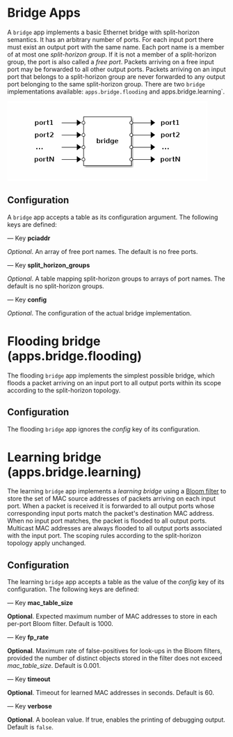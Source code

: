 # Bridge Apps

A `bridge` app implements a basic Ethernet bridge with split-horizon
semantics. It has an arbitrary number of ports. For each input port there
must exist an output port with the same name. Each port name is a member
of at most one *split-horizon group*. If it is not a member of a
split-horizon group, the port is also called a *free port*. Packets
arriving on a free input port may be forwarded to all other output
ports. Packets arriving on an input port that belongs to a split-horizon
group are never forwarded to any output port belonging to the same
split-horizon group. There are two `bridge` implementations available:
`apps.bridge.flooding` and apps.bridge.learning`.

![bridge](.images/bridge.png)

## Configuration

A `bridge` app accepts a table as its configuration argument. The
following keys are defined:

— Key **pciaddr**

*Optional*. An array of free port names. The default is no free ports.

— Key **split_horizon_groups**

*Optional*. A table mapping split-horizon groups to arrays of port
names. The default is no split-horizon groups.

— Key **config**

*Optional*. The configuration of the actual bridge implementation.


# Flooding bridge (apps.bridge.flooding)

The flooding `bridge` app implements the simplest possible bridge, which
floods a packet arriving on an input port to all output ports within its
scope according to the split-horizon topology.

## Configuration

The flooding `bridge` app ignores the *config* key of its configuration.


# Learning bridge (apps.bridge.learning)

The learning `bridge` app implements a *learning bridge* using a [Bloom
filter](https://en.wikipedia.org/wiki/Bloom_filter) to store the set of
MAC source addresses of packets arriving on each input port. When a
packet is received it is forwarded to all output ports whose
corresponding input ports match the packet's destination MAC address.
When no input port matches, the packet is flooded to all output ports.
Multicast MAC addresses are always flooded to all output ports associated
with the input port. The scoping rules according to the split-horizon
topology apply unchanged.

## Configuration

The learning `bridge` app accepts a table as the value of the *config*
key of its configuration. The following keys are defined:

— Key **mac_table_size**

**Optional**. Expected maximum number of MAC addresses to store in each
per-port Bloom filter. Default is 1000.

— Key **fp_rate**

**Optional**. Maximum rate of false-positives for look-ups in the Bloom
filters, provided the number of distinct objects stored in the filter
does not exceed *mac_table_size*. Default is 0.001.

— Key **timeout**

**Optional**. Timeout for learned MAC addresses in seconds. Default is
60.

— Key **verbose**

**Optional**. A boolean value. If true, enables the printing of debugging
output. Default is `false`.
